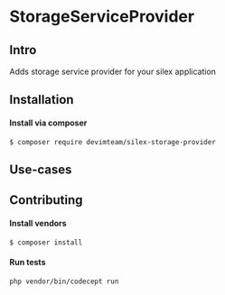 # StorageServiceProvider

## Intro

Adds storage service provider for your silex application

## Installation

#### Install via composer

```
$ composer require devimteam/silex-storage-provider
```

## Use-cases

## Contributing

#### Install vendors

```
$ composer install
```

#### Run tests

```
php vendor/bin/codecept run
```
